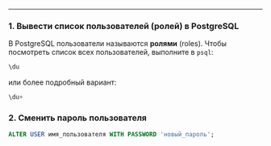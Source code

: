 
___
### **1. Вывести список пользователей (ролей) в PostgreSQL**
В PostgreSQL пользователи называются **ролями** (roles). Чтобы посмотреть список всех пользователей, выполните в `psql`:
```sql
\du
```
или более подробный вариант:
```sql
\du+
```

### **2. Сменить пароль пользователя**
```sql
ALTER USER имя_пользователя WITH PASSWORD 'новый_пароль';
```